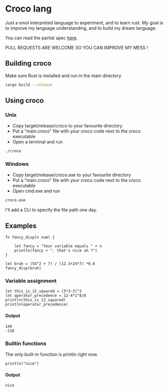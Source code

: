 # Croco lang

Just a smol interpreted language to experiment, and to learn rust.
My goal is to improve my language understanding, and to build my dream language.

You can read the partial spec [here](SPEC.md).

PULL REQUESTS ARE WELCOME SO YOU CAN IMPROVE MY MESS !

## Building croco

Make sure Rust is installed and run in the main directory
```bash
cargo build --release
```

## Using croco

### Unix
- Copy target/release/croco to your favourite directory
- Put a "main.croco" file with your croco code next to the croco executable
- Open a terminal and run
```bash
./croco
```

### Windows
- Copy target/release/croco.exe to your favourite directory
- Put a "main.croco" file with your croco code next to the croco executable
- Open cmd.exe and run
```bash
croco.exe
```

I'll add a CLI to specify the file path one day.

## Examples

```croco
fn fancy_disp(n num) {

    let fancy = "Your variable equals " + n
    println(fancy + ". that's nice uh ?")
}

let bruh = (54^2 + 7) / (12.3+24*7) *0.6
fancy_disp(bruh)
```

### Variable assignment

```croco
let this_is_12_squared = (5*3-3)^2
let operator_precedence = 12-4*2^8/8
println(this_is_12_squared)
println(operator_precedence)
```

#### Output
```
144
-116
```

### Builtin functions

The only built-in function is println right now.

```croco
println("nice")
```

#### Output
```
nice
```